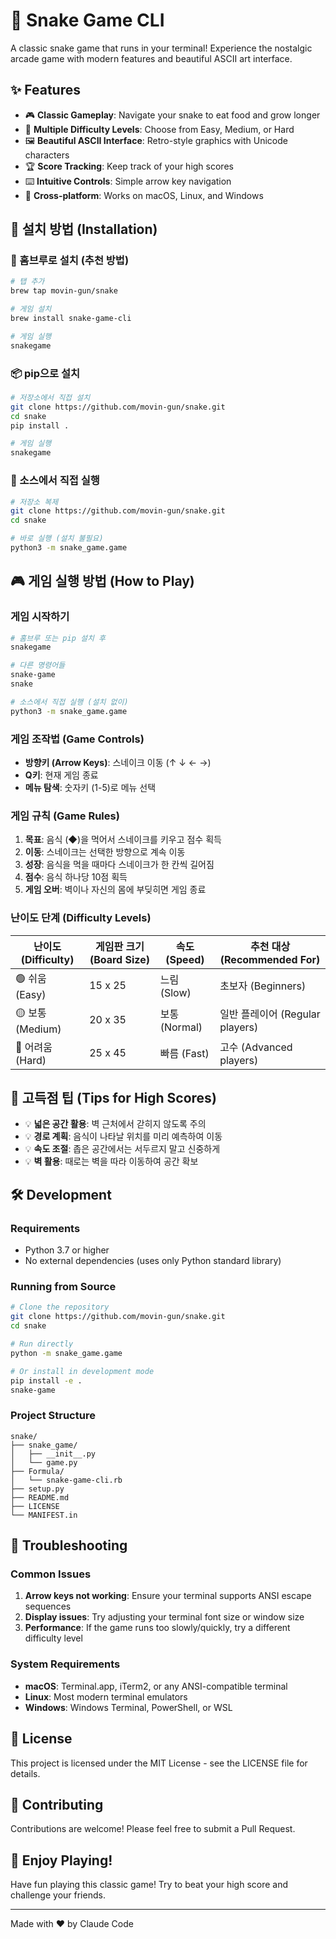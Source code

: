 # 🐍 Snake Game CLI

A classic snake game that runs in your terminal! Experience the nostalgic arcade game with modern features and beautiful ASCII art interface.

## ✨ Features

- 🎮 **Classic Gameplay**: Navigate your snake to eat food and grow longer
- 🎯 **Multiple Difficulty Levels**: Choose from Easy, Medium, or Hard
- 🖼️ **Beautiful ASCII Interface**: Retro-style graphics with Unicode characters
- 🏆 **Score Tracking**: Keep track of your high scores
- ⌨️ **Intuitive Controls**: Simple arrow key navigation
- 📱 **Cross-platform**: Works on macOS, Linux, and Windows

## 🚀 설치 방법 (Installation)

### 🍺 홈브루로 설치 (추천 방법)

```bash
# 탭 추가
brew tap movin-gun/snake

# 게임 설치
brew install snake-game-cli

# 게임 실행
snakegame
```

### 📦 pip으로 설치

```bash
# 저장소에서 직접 설치
git clone https://github.com/movin-gun/snake.git
cd snake
pip install .

# 게임 실행
snakegame
```

### 🔧 소스에서 직접 실행

```bash
# 저장소 복제
git clone https://github.com/movin-gun/snake.git
cd snake

# 바로 실행 (설치 불필요)
python3 -m snake_game.game
```

## 🎮 게임 실행 방법 (How to Play)

### 게임 시작하기

```bash
# 홈브루 또는 pip 설치 후
snakegame

# 다른 명령어들
snake-game
snake

# 소스에서 직접 실행 (설치 없이)
python3 -m snake_game.game
```

### 게임 조작법 (Game Controls)

- **방향키 (Arrow Keys)**: 스네이크 이동 (↑ ↓ ← →)
- **Q키**: 현재 게임 종료
- **메뉴 탐색**: 숫자키 (1-5)로 메뉴 선택

### 게임 규칙 (Game Rules)

1. **목표**: 음식 (◆)을 먹어서 스네이크를 키우고 점수 획득
2. **이동**: 스네이크는 선택한 방향으로 계속 이동
3. **성장**: 음식을 먹을 때마다 스네이크가 한 칸씩 길어짐
4. **점수**: 음식 하나당 10점 획득
5. **게임 오버**: 벽이나 자신의 몸에 부딪히면 게임 종료

### 난이도 단계 (Difficulty Levels)

| 난이도 (Difficulty) | 게임판 크기 (Board Size) | 속도 (Speed) | 추천 대상 (Recommended For) |
|------------|------------|-------|-----------------|
| 🟢 쉬움 (Easy) | 15 x 25 | 느림 (Slow) | 초보자 (Beginners) |
| 🟡 보통 (Medium) | 20 x 35 | 보통 (Normal) | 일반 플레이어 (Regular players) |
| 🔴 어려움 (Hard) | 25 x 45 | 빠름 (Fast) | 고수 (Advanced players) |

## 🎯 고득점 팁 (Tips for High Scores)

- 💡 **넓은 공간 활용**: 벽 근처에서 갇히지 않도록 주의
- 💡 **경로 계획**: 음식이 나타날 위치를 미리 예측하여 이동
- 💡 **속도 조절**: 좁은 공간에서는 서두르지 말고 신중하게
- 💡 **벽 활용**: 때로는 벽을 따라 이동하여 공간 확보

## 🛠️ Development

### Requirements

- Python 3.7 or higher
- No external dependencies (uses only Python standard library)

### Running from Source

```bash
# Clone the repository
git clone https://github.com/movin-gun/snake.git
cd snake

# Run directly
python -m snake_game.game

# Or install in development mode
pip install -e .
snake-game
```

### Project Structure

```
snake/
├── snake_game/
│   ├── __init__.py
│   └── game.py
├── Formula/
│   └── snake-game-cli.rb
├── setup.py
├── README.md
├── LICENSE
└── MANIFEST.in
```

## 🐛 Troubleshooting

### Common Issues

1. **Arrow keys not working**: Ensure your terminal supports ANSI escape sequences
2. **Display issues**: Try adjusting your terminal font size or window size
3. **Performance**: If the game runs too slowly/quickly, try a different difficulty level

### System Requirements

- **macOS**: Terminal.app, iTerm2, or any ANSI-compatible terminal
- **Linux**: Most modern terminal emulators
- **Windows**: Windows Terminal, PowerShell, or WSL

## 📝 License

This project is licensed under the MIT License - see the LICENSE file for details.

## 🤝 Contributing

Contributions are welcome! Please feel free to submit a Pull Request.

## 🎉 Enjoy Playing!

Have fun playing this classic game! Try to beat your high score and challenge your friends.

---

Made with ❤️ by Claude Code
